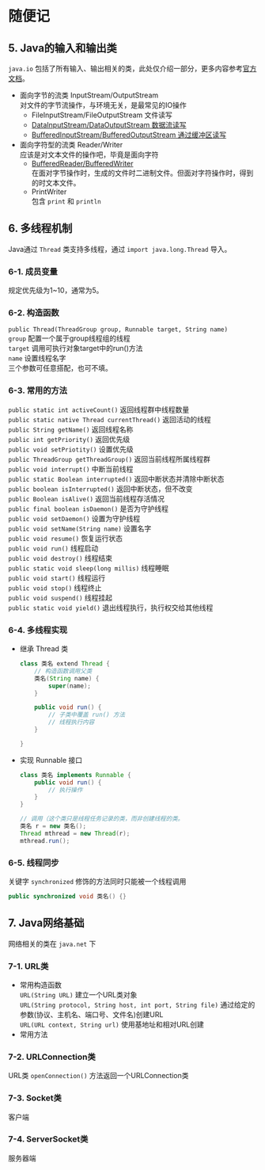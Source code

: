# 随便记

## 5. Java的输入和输出类  

`java.io` 包括了所有输入、输出相关的类，此处仅介绍一部分，更多内容参考<a href="https://docs.oracle.com/en/java/javase/11/docs/api/java.base/java/io/package-summary.html" target="_blank">官方文档</a>。

- 面向字节的流类 InputStream/OutputStream  
  对文件的字节流操作，与环境无关，是最常见的IO操作
  - FileInputStream/FileOutputStream 文件读写
  - [DataInputStream/DataOutputStream 数据流读写](./c09_javaio/DataIOStm.java)
  - [BufferedInputStream/BufferedOutputStream 通过缓冲区读写](./c09_javaio/BufferedIOStm.java)
- 面向字符型的流类 Reader/Writer  
  应该是对文本文件的操作吧，毕竟是面向字符  
  - [BufferedReader/BufferedWriter](./c09_javaio/BufferedRW.java)  
    在面对字节操作时，生成的文件时二进制文件。但面对字符操作时，得到的时文本文件。
  - PrintWriter  
    包含 `print` 和 `println`  

## 6. 多线程机制  

Java通过 `Thread` 类支持多线程，通过 `import java.long.Thread` 导入。

### 6-1. 成员变量

规定优先级为1~10，通常为5。

### 6-2. 构造函数

`public Thread(ThreadGroup group, Runnable target, String name)`  
`group` 配置一个属于group线程组的线程  
`target` 调用可执行对象target中的run()方法  
`name` 设置线程名字  
三个参数可任意搭配，也可不填。

### 6-3. 常用的方法  

`public static int activeCount()` 返回线程群中线程数量  
`public static native Thread currentThread()` 返回活动的线程  
`public String getName()` 返回线程名称  
`public int getPriority()` 返回优先级  
`public void setPriotity()` 设置优先级  
`public ThreadGroup getThreadGroup()` 返回当前线程所属线程群  
`public void interrupt()`  中断当前线程  
`public static Boolean interrupted()` 返回中断状态并清除中断状态  
`public boolean isInterrupted()` 返回中断状态，但不改变  
`public Boolean isAlive()` 返回当前线程存活情况  
`public final boolean isDaemon()` 是否为守护线程  
`public void setDaemon()` 设置为守护线程  
`public void setName(String name)` 设置名字  
`public void resume()` 恢复运行状态  
`public void run()` 线程启动  
`public void destroy()` 线程结束  
`public static void sleep(long millis)` 线程睡眠  
`public void start()` 线程运行  
`public void stop()` 线程终止  
`public void suspend()` 线程挂起  
`public static void yield()` 退出线程执行，执行权交给其他线程  

### 6-4. 多线程实现

- 继承 Thread 类

  ```java
  class 类名 extend Thread {
      // 构造函数调用父类
      类名(String name) {
          super(name);
      }

      public void run() {
          // 子类中覆盖 run() 方法
          // 线程执行内容
      }

  }
  ```

- 实现 Runnable 接口

  ```java
  class 类名 implements Runnable {
      public void run() {
          // 执行操作
      }
  }

  // 调用（这个类只是线程任务记录的类，而非创建线程的类。
  类名 r = new 类名();
  Thread mthread = new Thread(r);
  mthread.run();
  ```

### 6-5. 线程同步

关键字 `synchronized` 修饰的方法同时只能被一个线程调用

```java
public synchronized void 类名() {}
```

## 7. Java网络基础

网络相关的类在 `java.net` 下

### 7-1. URL类

- 常用构造函数  
  `URL(String URL)` 建立一个URL类对象  
  `URL(String protocol, String host, int port, String file)` 通过给定的参数(协议、主机名、端口号、文件名)创建URL  
  `URL(URL context, String url)` 使用基地址和相对URL创建  
- 常用方法

### 7-2. URLConnection类

URL类 `openConnection()` 方法返回一个URLConnection类  

### 7-3. Socket类

客户端

### 7-4. ServerSocket类

服务器端
